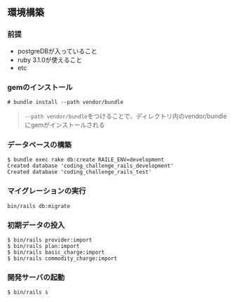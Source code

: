 ## 環境構築

### 前提

- postgreDBが入っていること
- ruby 3.1.0が使えること
- etc

### gemのインストール

```
# bundle install --path vendor/bundle
```
  
> `--path vendor/bundle`をつけることで、ディレクトリ内のvendor/bundleにgemがインストールされる

### データベースの構築

```
$ bundle exec rake db:create RAILE_ENV=development
Created database 'coding_challenge_rails_development'
Created database 'coding_challenge_rails_test'
```

### マイグレーションの実行

```
bin/rails db:migrate
```

### 初期データの投入

```
$ bin/rails provider:import
$ bin/rails plan:import
$ bin/rails basic_charge:import
$ bin/rails commodity_charge:import
```

### 開発サーバの起動

```
$ bin/rails s
```